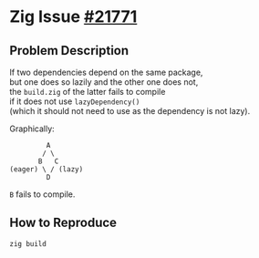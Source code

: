 # Zig Issue [#21771](https://github.com/ziglang/zig/issues/21771)

## Problem Description

If two dependencies depend on the same package,  
but one does so lazily and the other one does not,  
the `build.zig` of the latter fails to compile  
if it does not use `lazyDependency()`  
(which it should not need to use as the dependency is not lazy).

Graphically:

```
         A
        / \
       B   C
(eager) \ / (lazy)
         D
```

`B` fails to compile.

## How to Reproduce

    zig build
